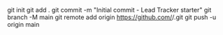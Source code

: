 git init
git add .
git commit -m "Initial commit - Lead Tracker starter"
git branch -M main
git remote add origin https://github.com/<your-username>/<repo-name>.git
git push -u origin main
